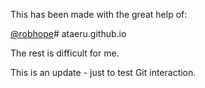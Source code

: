 This has been made with the great help of:

[@robhope](https://twitter.com/robhope)# ataeru.github.io

The rest is difficult for me. 

This is an update - just to test Git interaction.